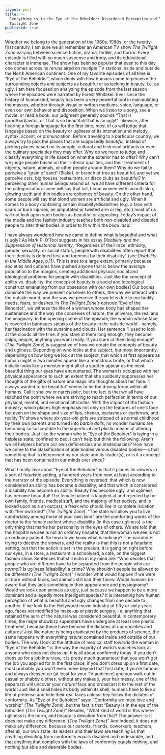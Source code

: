 ```yaml
---
layout: post
title: >-
  Everything is in the Eye of the Beholder: Disordered Perception and The
  Twilight Zone
published: true
---
```


<span class="versal w9">W</span>hether we belong to the generation of
the 1960s, 1980s, or the twenty-first century, I am sure we all remember
an American TV show *The Twilight Zone* varying between science fiction,
drama, thriller, and horror. Every episode is filled with so much
suspense and irony, and its educational character is immense. The show
has been so popular that even to this day one comes across its reruns
aired on multiple TV stations inside and outside the North American
continent. One of my favorite episodes of all time is “Eye of the
Beholder”, which deals with how humans come to perceive the surrounding
objects and subjects as beautiful or as lacking in beauty, i.e. as ugly.
I am here focused on analyzing the episode from the last season where
the episodes were narrated by Forest Whitaker. Ever since the history of
humankind, beauty has been a very powerful tool in manipulating the
masses, whether through visual or written mediums, voice, language, or
even our own behavior and disposition. When we listen to a song, see a
movie, or read a book, our judgment generally sounds “That is
good/bad/awful, or That is so beautiful/That is so ugly!” Likewise,
after hearing a foreign language for the first time, most of us will
judge that language based on the beauty or ugliness of its intonation
and melody, syntax, accent, or pronunciation. Before traveling to a
particular country, we always try to pick the places that are supposedly
*beautiful*, instead of picking places based on its people, cultural and
historical artifacts or even the culinary specialties they may offer.
Why do we need to judge and classify everything in life based on what
the exterior has to offer? Why can’t we judge people based on their
interior qualities, and their treatment of objects, nature, animals, or
other people around them? Why do we fail to perceive a “grain of sand”
(Blake), or branch of tree as beautiful, and yet we perceive cars, big
houses, restaurants, or disco clubs as beautiful? In perceiving other
human beings around us, we all have different criteria for the
categorization: some will say that tall, blond women with smooth skin,
glowing teeth and thin bodies are epitomes of beauty. On the other hand,
some people will say that blond women are artificial and ugly. When it
comes to a body containing certain disability/disabilities (e.g. a face
with scars or burn injuries, an amputated or twisted arm or leg, etc.)
most of us will not look upon such bodies as beautiful or appealing.
Today’s impact of the media and the fashion industry teaches both
non-disabled and disabled people to alter their bodies in order to fit
within the *beau idéal*.

I have always wondered how we came to define what is beautiful and what
is ugly? As Mark P. O’Tool suggests in his essay *Disability and the
Suppression of Historical Identity*, “Regardless of their race,
ethnicity, gender, sexuality, or social status, people with disabilities
often report that their identity is defined first and foremost by their
disability” (see *Disability in the Middle Ages*, p.11). This is true to
a large extent, primarily because societies and cultures have pushed
anyone that is below the average population to the margins, creating
additional physical, social and ideological problems for people with
disabilities. Just like the concept of ability vs. disability, the
concept of beauty is a social and ideological construct emanating from
our obsession with our own bodies! Our bodies dominate the way we
present ourselves to others, the way we interact with the outside world,
and the way we perceive the world is due to our bodily needs, fears, or
desires. In *The Twilight Zone’s* episode “Eye of the Beholder”, we
witness the life of a woman whose body has shaped her sustenance and the
way she conceives of nature, the universe, the real and the imaginary.
In the opening scene of the episode, the woman whose face is covered in
bandages speaks of the beauty in the outside world—namely, her
fascination with the sunshine and clouds. Her sentence “I used to look
at the clouds all the time: if you stare at them long enough, they
become ships, people, anything you want really. If you stare at them
long enough” (*The Twilight Zone*) is suggestive of how we create the
concepts of beauty and ugliness. Depending on who looks at the subject,
but most importantly, depending on how long we look at the subject, that
which at first appears as human might in two minutes appear like a
monstrous brute, or that which initially looks like a monster might all
of a sudden appear as the most beautiful thing our eyes have
encountered. The woman is occupied with her physical appearance to such
an extent that she suddenly suppresses her thoughts of the gifts of
nature and leaps into thoughts about her face. “I always wanted to be
beautiful” seems to be the driving force within all humans. Call it
shallow or narcissistic, but the fact is that we all have reached the
point where we are striving to reach perfection in terms of our
physical, mental, and emotional attributes. With the impact of the
fashion industry, which places high emphasis not only on the features of
one’s face but even on the shape and size of lips, cheeks, eyelashes or
eyebrows, and reality TV shows where six-year-old girls are stripped of
a normal childhood by their own parents and turned into *barbie dolls*,
no wonder humans are becoming so susceptible to the superficial and
*plastic* means of altering their bodies. Just like the woman who in
“Eye of the Beholder” is laying in a helpless state, confined to bed,
I can't help but think the following: Aren't we all helpless before our own 
deficiencies and inadequacies? How have we come to the classification of 
able bodies versus disabled bodies—is that something that is determined by 
our state and its leader(s), or is it a concept that has been contained in our
minds ever since?

What I really love about “Eye of the Beholder” is that it places its
viewers in a sort of futuristic setting, a hundred years from now, at
least according to the narrator of the episode. Everything is reversed:
that which is now considered an ability has become a disability, and
that which is considered a disability has become an ability. Beauty has
become ugly, and ugliness has become beautiful! The female patient is
laughed at and rejected by her own family, friends, medical staff, and
the majority of her society, and is looked upon as a an outcast, a freak
who should live in complete isolation with “her own kind” (*The Twilight
Zone*). “The state will allow you to live comfortably among those of
your own kind” are the comforting words of the doctor to the female
patient whose disability (in this case ugliness) is the only thing that
marks her personality in the eyes of others. We are told that the
hospital we see is not an ordinary hospital, that the woman we see is
not an ordinary patient. So how do we know what is ordinary? The
narrator is trying to deceive the viewers, and the reality is that this
is not a futuristic setting, but that the action is set in the present,
it is going on right before our eyes, in a store, a restaurant, a
schoolyard, a café, on the biggest fashion show. Sentences that still
echo in my mind are: “Who decides that people who are different have to
be separated from the people who are *normal*? Is ugliness [disability]
a crime? Why shouldn’t people be allowed to be different? (*The Twilight
Zone*)" I wonder what would happen if we were all born without faces,
but animals still had their faces: Would humans be aware that they lack
something in their appearance and physiognomy? Would we look upon
animals as ugly, just because we happen to be a more dominant and
allegedly more intelligent species? It is interesting how human
perception of what is beautiful and ugly changes from one decade to
another. If we look to the Hollywood movie industry of fifty or sixty
years ago, faces not modified by make-up or plastic surgery, i.e.
anything that retained the aura of the natural was considered beautiful.
In contemporary times, the major showbizz superstars have undergone at
least one plastic treatment, because these have become the dictates of
our societies and cultures! Just like nature is being eradicated by the
products of science, the same happens with everything natural contained
inside and outside of our bodies. The way I look at the attitude of
medical staff towards the woman in “Eye of the Beholder” is the way the
majority of world’s societies look at anyone who does not *dress up*. It
is all about conformity today: if you don’t dress up for a job
interview, it is pretty much guaranteed that you won’t get the job you
applied for in the first place; if you don’t dress up on a first date,
most probably you won’t even move beyond that first date; if you’re
famous and always dressed up (at least for your TV audience) and you
walk out in casual or shabby clothes, without any makeup, your hair
messy, one of the paparazzi will uncover your *natural* face and
broadcast it to the rest of the world! Just like a snail hides its body
within its shell, humans have to live a life of pretense and hide their
real faces unless they follow the dictates of conformity. As “Eye of the
Beholder” says: “Conformity we must love and worship” (*The Twilight
Zone*), but the fact is that “Beauty is in the eye of the beholder!
(*The Twilight Zone*)" Besides, “What kind of world is this where
ugliness is the norm, and beauty is deviation from that? The answer is:
It does not make any difference! (*The Twilight Zone*)" And indeed, it
does not make any difference, because our parents, friends, coworkers,
teachers, after all, our own state, its leaders and their laws are
teaching us that anything deviating from conformity equals disabled and
undesirable, and that anything that complies with the laws of conformity
equals nothing, and nothing but able and desirable bodies.
